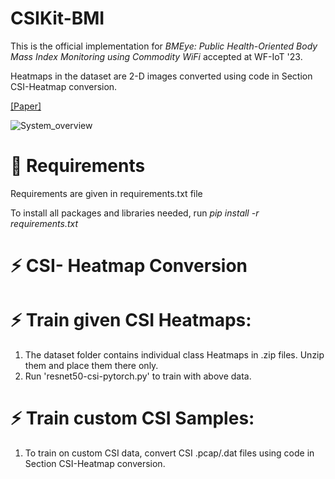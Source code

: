 # CSIKit-BMI

This is the official implementation for _BMEye: Public Health-Oriented Body Mass Index Monitoring using Commodity WiFi_ accepted at WF-IoT '23.

Heatmaps in the dataset are 2-D images converted using code in Section CSI-Heatmap conversion.

[[Paper]](https://drive.google.com/file/d/1uPdt7CdH3Zn_0uXA3-Ol2WQ02ktm_pxr/view?usp=drive_link)

![System_overview](https://github.com/kiran-collab/CSIKit-BMI/assets/75129341/3f5247ee-4578-4411-a27e-04a50d17cf70)

# 🔧 Requirements

Requirements are given in requirements.txt file 

To install all packages and libraries needed, run _pip install -r requirements.txt_

# ⚡ CSI- Heatmap Conversion

# ⚡ Train given CSI Heatmaps:
1. The dataset folder contains individual class Heatmaps in .zip files. Unzip them and place them there only.
2. Run 'resnet50-csi-pytorch.py' to train with above data.

# ⚡ Train custom CSI Samples: 
1. To train on custom CSI data, convert CSI .pcap/.dat files using code in Section CSI-Heatmap conversion.

